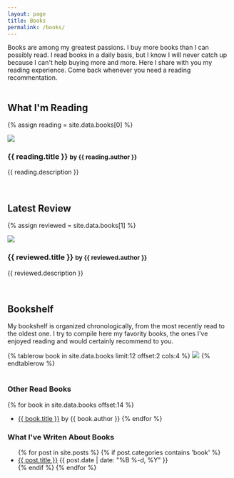 ```yaml
---
layout: page
title: Books
permalink: /books/
---
```


Books are among my greatest passions. I buy more books than I can possibly read.
I read books in a daily basis, but I know I will never catch up because I can't
help buying more and more. Here I share with you my reading experience. Come
back whenever you need a reading recommentation.<br><br>

## What I'm Reading

{% assign reading = site.data.books[0] %}
<div class="row">
  <div class="col-xs-6 col-md-3">
    <a target="_blank"  href="{{ reading.link }}"><img border="0" src="{{ reading.image }}" ></a><img src="{{ reading.another_image }}" width="1" height="1" border="0" alt="" style="border:none !important; margin:0px !important;" />
  </div>
  <h3>{{ reading.title }} <small>by {{ reading.author }}</small></h3>
  <p>{{ reading.description }}</p>
</div><br>

## Latest Review

{% assign reviewed = site.data.books[1] %}
<div class="row">
  <div class="col-xs-6 col-md-3">
    <a target="_blank"  href="{{ reviewed.link }}"><img border="0" src="{{ reviewed.image }}" ></a><img src="{{ reviewed.another_image }}" width="1" height="1" border="0" alt="" style="border:none !important; margin:0px !important;" />
  </div>
  <h3>{{ reviewed.title }} <small>by {{ reviewed.author }}</small></h3>
  <p>{{ reviewed.description }}</p>
</div><br>

## Bookshelf

My bookshelf is organized chronologically, from the most recently read to the
oldest one. I try to compile here my favority books, the ones I've enjoyed
reading and would certainly recommend to you.

<table class="table">
{% tablerow book in site.data.books limit:12 offset:2 cols:4 %}
  <a target="_blank"  href="{{ book.link }}"><img border="0" src="{{ book.image }}"></a><img src="{{ book.another_image }}" width="1" height="1" border="0" alt="" style="border:none !important; margin:0px !important;" />
{% endtablerow %}
</table>

### Other Read Books

{% for book in site.data.books offset:14 %}
- <a href="{{ book.link }}">{{ book.title }}</a> by {{ book.author }}
{% endfor %}

### What I've Writen About Books

<ul>
  {% for post in site.posts %}
    {% if post.categories contains 'book' %}
      <li>
        <a href="{{ post.url }}">{{ post.title }}</a>
        <span class="date">{{ post.date | date: "%B %-d, %Y"  }}</span>
      </li>
    {% endif %}
  {% endfor %}
</ul>
